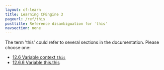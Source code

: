```yaml
---
layout: cf-learn
title: Learning CFEngine 3
pageurl: /ref/this
posttitle: Reference disambiguation for 'this'
navsection: none
---
```


The term 'this' could refer to several sections in the documentation. Please choose one:

- [12\.6 Variable context <code>this</code>](https://cfengine.com/manuals/cf3-reference.html#Variable-context-this)
- [12\.6\.6 Variable this\.this](https://cfengine.com/manuals/cf3-reference.html#Variable-this.this)
